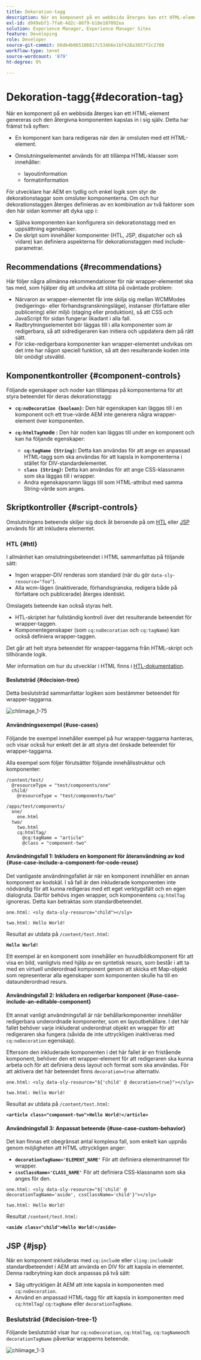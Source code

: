 ```yaml
---
title: Dekoration-tagg
description: När en komponent på en webbsida återges kan ett HTML-element genereras och den återgivna komponenten kapslas in i sig själv. För utvecklare har AEM en tydlig och enkel logik som styr de dekorationstaggar som omsluter komponenterna.
exl-id: d049ebf1-7fa6-4d2c-86f9-b18e107092ea
solution: Experience Manager, Experience Manager Sites
feature: Developing
role: Developer
source-git-commit: 66db4b0b5106617c534b6e1bf428a3057f2c2708
workflow-type: tm+mt
source-wordcount: '879'
ht-degree: 0%

---
```


# Dekoration-tagg{#decoration-tag}

När en komponent på en webbsida återges kan ett HTML-element genereras och den återgivna komponenten kapslas in i sig själv. Detta har främst två syften:

* En komponent kan bara redigeras när den är omsluten med ett HTML-element.
* Omslutningselementet används för att tillämpa HTML-klasser som innehåller:

   * layoutinformation
   * formatinformation

För utvecklare har AEM en tydlig och enkel logik som styr de dekorationstaggar som omsluter komponenterna. Om och hur dekorationstaggen återges definieras av en kombination av två faktorer som den här sidan kommer att dyka upp i:

* Själva komponenten kan konfigurera sin dekorationstagg med en uppsättning egenskaper.
* De skript som innehåller komponenter (HTL, JSP, dispatcher och så vidare) kan definiera aspekterna för dekorationstaggen med include-parametrar.

## Recommendations {#recommendations}

Här följer några allmänna rekommendationer för när wrapper-elementet ska tas med, som hjälper dig att undvika att stöta på oväntade problem:

* Närvaron av wrapper-elementet får inte skilja sig mellan WCMModes (redigerings- eller förhandsgranskningsläge), instanser (författare eller publicering) eller miljö (staging eller produktion), så att CSS och JavaScript för sidan fungerar likadant i alla fall.
* Radbrytningselementet bör läggas till i alla komponenter som är redigerbara, så att sidredigeraren kan initiera och uppdatera dem på rätt sätt.
* För icke-redigerbara komponenter kan wrapper-elementet undvikas om det inte har någon speciell funktion, så att den resulterande koden inte blir onödigt utsvälld.

## Komponentkontroller {#component-controls}

Följande egenskaper och noder kan tillämpas på komponenterna för att styra beteendet för deras dekorationstagg:

* **`cq:noDecoration {boolean}`:** Den här egenskapen kan läggas till i en komponent och ett true-värde AEM inte generera några wrapper-element över komponenten.

* **`cq:htmlTag`node :** Den här noden kan läggas till under en komponent och kan ha följande egenskaper:

   * **`cq:tagName {String}`:** Detta kan användas för att ange en anpassad HTML-tagg som ska användas för att kapsla in komponenterna i stället för DIV-standardelementet.
   * **`class {String}`:** Detta kan användas för att ange CSS-klassnamn som ska läggas till i wrapper.
   * Andra egenskapsnamn läggs till som HTML-attribut med samma String-värde som anges.

## Skriptkontroller {#script-controls}

Omslutningens beteende skiljer sig dock åt beroende på om [HTL](/help/sites-developing/decoration-tag.md#htl) eller [JSP](/help/sites-developing/decoration-tag.md#jsp) används för att inkludera elementet.

### HTL {#htl}

I allmänhet kan omslutningsbeteendet i HTML sammanfattas på följande sätt:

* Ingen wrapper-DIV renderas som standard (när du gör `data-sly-resource="foo"`).
* Alla wcm-lägen (inaktiverade, förhandsgranska, redigera både på författare och publicerade) återges identiskt.

Omslagets beteende kan också styras helt.

* HTL-skriptet har fullständig kontroll över det resulterande beteendet för wrapper-taggen.
* Komponentegenskaper (som `cq:noDecoration` och `cq:tagName`) kan också definiera wrapper-taggen.

Det går att helt styra beteendet för wrapper-taggarna från HTML-skript och tillhörande logik.

Mer information om hur du utvecklar i HTML finns i [HTL-dokumentation](https://experienceleague.adobe.com/docs/experience-manager-htl/content/overview.html).

#### Beslutsträd {#decision-tree}

Detta beslutsträd sammanfattar logiken som bestämmer beteendet för wrapper-taggarna.

![chlimage_1-75](assets/chlimage_1-75a.png)

#### Användningsexempel {#use-cases}

Följande tre exempel innehåller exempel på hur wrapper-taggarna hanteras, och visar också hur enkelt det är att styra det önskade beteendet för wrapper-taggarna.

Alla exempel som följer förutsätter följande innehållsstruktur och komponenter:

```
/content/test/
  @resourceType = "test/components/one"
  child/
    @resourceType = "test/components/two"
```

```
/apps/test/components/
  one/
    one.html
  two/
    two.html
    cq:htmlTag/
      @cq:tagName = "article"
      @class = "component-two"
```

#### Användningsfall 1: Inkludera en komponent för återanvändning av kod {#use-case-include-a-component-for-code-reuse}

Det vanligaste användningsfallet är när en komponent innehåller en annan komponent av kodskäl. I så fall är den inkluderade komponenten inte nödvändig för att kunna redigeras med ett eget verktygsfält och en egen dialogruta. Därför behövs ingen wrapper, och komponentens `cq:htmlTag` ignoreras. Detta kan betraktas som standardbeteendet.

`one.html: <sly data-sly-resource="child"></sly>`

`two.html: Hello World!`

Resultat av utdata på `/content/test.html`:

**`Hello World!`**

Ett exempel är en komponent som innehåller en huvudbildkomponent för att visa en bild, vanligtvis med hjälp av en syntetisk resurs, som består i att ta med en virtuell underordnad komponent genom att skicka ett Map-objekt som representerar alla egenskaper som komponenten skulle ha till en dataunderordnad resurs.

#### Användningsfall 2: Inkludera en redigerbar komponent {#use-case-include-an-editable-component}

Ett annat vanligt användningsfall är när behållarkomponenter innehåller redigerbara underordnade komponenter, som en layoutbehållare. I det här fallet behöver varje inkluderat underordnat objekt en wrapper för att redigeraren ska fungera (såvida de inte uttryckligen inaktiveras med `cq:noDecoration` egenskap).

Eftersom den inkluderade komponenten i det här fallet är en fristående komponent, behöver den ett wrapper-element för att redigeraren ska kunna arbeta och för att definiera dess layout och format som ska användas. För att aktivera det här beteendet finns `decoration=true` alternativ.

`one.html: <sly data-sly-resource="${'child' @ decoration=true}"></sly>`

`two.html: Hello World!`

Resultat av utdata på `/content/test.html`:

**`<article class="component-two">Hello World!</article>`**

#### Användningsfall 3: Anpassat beteende {#use-case-custom-behavior}

Det kan finnas ett obegränsat antal komplexa fall, som enkelt kan uppnås genom möjligheten att HTML uttryckligen anger:

* **`decorationTagName='ELEMENT_NAME'`** För att definiera elementnamnet för wrapper.
* **`cssClassName='CLASS_NAME'`** För att definiera CSS-klassnamn som ska anges för den.

`one.html: <sly data-sly-resource="${'child' @ decorationTagName='aside', cssClassName='child'}"></sly>`

`two.html: Hello World!`

Resultat `/content/test.html`:

**`<aside class="child">Hello World!</aside>`**

## JSP {#jsp}

När en komponent inkluderas med `cq:includ`e eller `sling:include`är standardbeteendet i AEM att använda en DIV för att kapsla in elementet. Denna radbrytning kan dock anpassas på två sätt:

* Säg uttryckligen åt AEM att inte kapsla in komponenten med `cq:noDecoration`.
* Använd en anpassad HTML-tagg för att kapsla in komponenten med `cq:htmlTag`/ `cq:tagName` eller `decorationTagName`.

### Beslutsträd {#decision-tree-1}

Följande beslutsträd visar hur `cq:noDecoration`, `cq:htmlTag`, `cq:tagName`och `decorationTagName` påverkar wrapperns beteende.

![chlimage_1-3](assets/chlimage_1-3a.jpeg)
